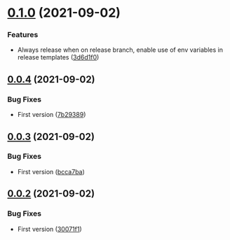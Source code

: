 # [0.1.0](https://github.com/boxcee/semantic-release-jira-releases/compare/v0.0.4...v0.1.0) (2021-09-02)


### Features

* Always release when on release branch, enable use of env variables in release templates ([3d6d1f0](https://github.com/boxcee/semantic-release-jira-releases/commit/3d6d1f0a56b6ea4f84650929821818c5d2b5cd2b))

## [0.0.4](https://github.com/boxcee/semantic-release-jira-releases/compare/v0.0.3...v0.0.4) (2021-09-02)


### Bug Fixes

* First version ([7b29389](https://github.com/boxcee/semantic-release-jira-releases/commit/7b29389e260a0e1daaf2964ece5d694346a2d90d))

## [0.0.3](https://github.com/boxcee/semantic-release-jira-releases/compare/v0.0.2...v0.0.3) (2021-09-02)


### Bug Fixes

* First version ([bcca7ba](https://github.com/boxcee/semantic-release-jira-releases/commit/bcca7bad30bf7d99c01cdb587bb4bf875690850c))

## [0.0.2](https://github.com/boxcee/semantic-release-jira-releases/compare/v0.0.1...v0.0.2) (2021-09-02)


### Bug Fixes

* First version ([30071f1](https://github.com/boxcee/semantic-release-jira-releases/commit/30071f161520e055239740b2232e17c808b9b9b2))
